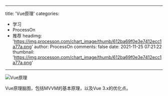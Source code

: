 
---
title: 'Vue原理'
categories: 
 - 学习
 - ProcessOn
 - 推荐
headimg: 'https://img.processon.com/chart_image/thumb/612ba69f0e3e7412ecc1a77a.png'
author: ProcessOn
comments: false
date: 2021-11-25 07:21:22
thumbnail: 'https://img.processon.com/chart_image/thumb/612ba69f0e3e7412ecc1a77a.png'
---

<div>   
<img class="thumb" alt="Vue原理" src="https://img.processon.com/chart_image/thumb/612ba69f0e3e7412ecc1a77a.png" referrerpolicy="no-referrer">
<p>Vue原理脑图，包括MVVM的基本原理，以及Vue 3.x的优化点。</p>  
</div>
            
